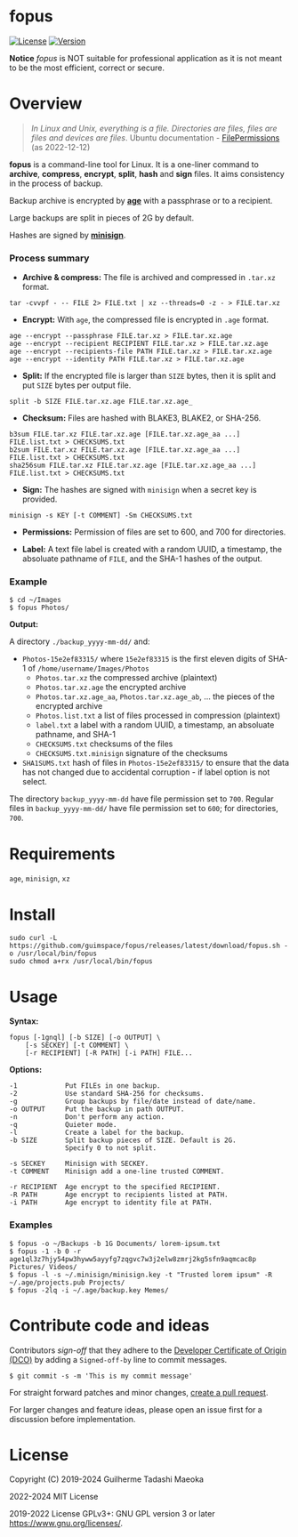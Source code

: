 # fopus

[![License](https://img.shields.io/github/license/guimspace/fopus)](https://github.com/guimspace/fopus/blob/master/LICENSE) [![Version](https://img.shields.io/github/release-pre/guimspace/fopus.svg)](https://github.com/guimspace/fopus/releases)

**Notice** _fopus_ is NOT suitable for professional application as it is not meant to be the most efficient, correct or secure.

# Overview

> *In Linux and Unix, everything is a file.  Directories are files, files are files and devices are files*.
> Ubuntu documentation - [FilePermissions](https://help.ubuntu.com/community/FilePermissions) (as 2022-12-12)

**fopus** is a command-line tool for Linux. It is a one-liner command to **archive**, **compress**, **encrypt**, **split**, **hash** and **sign** files. It aims consistency in the process of backup.

Backup archive is encrypted by [**age**](https://github.com/FiloSottile/age) with a passphrase or to a recipient.

Large backups are split in pieces of 2G by default.

Hashes are signed by [**minisign**](https://github.com/jedisct1/minisign).

### Process summary

- **Archive & compress:** The file is archived and compressed in `.tar.xz` format.
```
tar -cvvpf - -- FILE 2> FILE.txt | xz --threads=0 -z - > FILE.tar.xz
```

- **Encrypt:** With `age`, the compressed file is encrypted in `.age` format.
```
age --encrypt --passphrase FILE.tar.xz > FILE.tar.xz.age
age --encrypt --recipient RECIPIENT FILE.tar.xz > FILE.tar.xz.age
age --encrypt --recipients-file PATH FILE.tar.xz > FILE.tar.xz.age
age --encrypt --identity PATH FILE.tar.xz > FILE.tar.xz.age
```

- **Split:** If the encrypted file is larger than `SIZE` bytes, then it is split and put `SIZE` bytes per output file.
```
split -b SIZE FILE.tar.xz.age FILE.tar.xz.age_
```

- **Checksum:** Files are hashed with BLAKE3, BLAKE2, or SHA-256.
```
b3sum FILE.tar.xz FILE.tar.xz.age [FILE.tar.xz.age_aa ...] FILE.list.txt > CHECKSUMS.txt
b2sum FILE.tar.xz FILE.tar.xz.age [FILE.tar.xz.age_aa ...] FILE.list.txt > CHECKSUMS.txt
sha256sum FILE.tar.xz FILE.tar.xz.age [FILE.tar.xz.age_aa ...] FILE.list.txt > CHECKSUMS.txt
```

- **Sign:** The hashes are signed with `minisign` when a secret key is provided.
```
minisign -s KEY [-t COMMENT] -Sm CHECKSUMS.txt
```

- **Permissions:** Permission of files are set to 600, and 700 for directories.

- **Label:** A text file label is created with a random UUID, a timestamp, the absoluate pathname of `FILE`, and the SHA-1 hashes of the output.

### Example

```
$ cd ~/Images
$ fopus Photos/
```

**Output:**

A directory `./backup_yyyy-mm-dd/` and:
 - `Photos-15e2ef83315/` where `15e2ef83315` is the first eleven digits of SHA-1 of `/home/username/Images/Photos`
   - `Photos.tar.xz` the compressed archive (plaintext)
   - `Photos.tar.xz.age` the encrypted archive
   - `Photos.tar.xz.age_aa`, `Photos.tar.xz.age_ab`, ... the pieces of the encrypted archive
   - `Photos.list.txt` a list of files processed in compression (plaintext)
   - `label.txt` a label with a random UUID, a timestamp, an absoluate pathname, and SHA-1
   - `CHECKSUMS.txt` checksums of the files
   - `CHECKSUMS.txt.minisign` signature of the checksums
 - `SHA1SUMS.txt` hash of files in `Photos-15e2ef83315/` to ensure that the data has not changed due to accidental corruption - if label option is not select.

The directory `backup_yyyy-mm-dd` have file permission set to `700`. Regular files in `backup_yyyy-mm-dd/` have file permission set to `600`; for directories, `700`.


# Requirements

`age`, `minisign`, `xz`


# Install

```
sudo curl -L https://github.com/guimspace/fopus/releases/latest/download/fopus.sh -o /usr/local/bin/fopus
sudo chmod a+rx /usr/local/bin/fopus
```


# Usage

**Syntax:**
```
fopus [-1gnql] [-b SIZE] [-o OUTPUT] \
    [-s SECKEY] [-t COMMENT] \
    [-r RECIPIENT] [-R PATH] [-i PATH] FILE...
```

**Options:**
```
-1            Put FILEs in one backup.
-2            Use standard SHA-256 for checksums.
-g            Group backups by file/date instead of date/name.
-o OUTPUT     Put the backup in path OUTPUT.
-n            Don't perform any action.
-q            Quieter mode.
-l            Create a label for the backup.
-b SIZE       Split backup pieces of SIZE. Default is 2G.
              Specify 0 to not split.

-s SECKEY     Minisign with SECKEY.
-t COMMENT    Minisign add a one-line trusted COMMENT.

-r RECIPIENT  Age encrypt to the specified RECIPIENT.
-R PATH       Age encrypt to recipients listed at PATH.
-i PATH       Age encrypt to identity file at PATH.
```

### Examples

```
$ fopus -o ~/Backups -b 1G Documents/ lorem-ipsum.txt
$ fopus -1 -b 0 -r age1ql3z7hjy54pw3hyww5ayyfg7zqgvc7w3j2elw8zmrj2kg5sfn9aqmcac8p Pictures/ Videos/
$ fopus -l -s ~/.minisign/minisign.key -t "Trusted lorem ipsum" -R ~/.age/projects.pub Projects/
$ fopus -2lq -i ~/.age/backup.key Memes/
```

# Contribute code and ideas

Contributors *sign-off* that they adhere to the [Developer Certificate of Origin (DCO)](https://developercertificate.org/) by adding a `Signed-off-by` line to commit messages.

```
$ git commit -s -m 'This is my commit message'
```

For straight forward patches and minor changes, [create a pull request](https://help.github.com/en/articles/creating-a-pull-request).

For larger changes and feature ideas, please open an issue first for a discussion before implementation.


# License

Copyright (C) 2019-2024 Guilherme Tadashi Maeoka

2022-2024 MIT License

2019-2022 License GPLv3+: GNU GPL version 3 or later <https://www.gnu.org/licenses/>.
